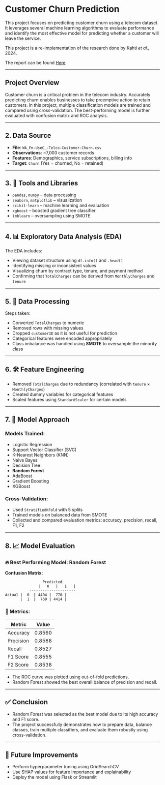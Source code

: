 
# Customer Churn Prediction

This project focuses on predicting customer churn using a telecom dataset. It leverages several machine learning algorithms to evaluate performance and identify the most effective model for predicting whether a customer will leave the service.

This project is a re-implementation of the research done by Kahti _et al.,_ 2024.

The report can be found [Here](https://www.researchgate.net/publication/382334373_An_analysis_on_classification_models_for_customer_churn_prediction)

---

## Project Overview

Customer churn is a critical problem in the telecom industry. Accurately predicting churn enables businesses to take preemptive action to retain customers. In this project, multiple classification models are trained and compared using cross-validation. The best-performing model is further evaluated with confusion matrix and ROC analysis.

---

## 2. Data Source

- **File**: `WA_Fn-UseC_-Telco-Customer-Churn.csv`
- **Observations**: ~7,000 customer records
- **Features**: Demographics, service subscriptions, billing info
- **Target**: `Churn` (Yes = churned, No = retained)

---

## 3. 🧰 Tools and Libraries

- `pandas`, `numpy` – data processing
- `seaborn`, `matplotlib` – visualization
- `scikit-learn` – machine learning and evaluation
- `xgboost` – boosted gradient tree classifier
- `imblearn` – oversampling using SMOTE

---

## 4. 📊 Exploratory Data Analysis (EDA)

The EDA includes:
- Viewing dataset structure using `df.info()` and `.head()`
- Identifying missing or inconsistent values
- Visualizing churn by contract type, tenure, and payment method
- Confirming that `TotalCharges` can be derived from `MonthlyCharges` and `tenure`

---

## 5. 🧹 Data Processing

Steps taken:
- Converted `TotalCharges` to numeric
- Removed rows with missing values
- Dropped `customerID` as it is not useful for prediction
- Categorical features were encoded appropriately
- Class imbalance was handled using **SMOTE** to oversample the minority class

---

## 6. 🛠️ Feature Engineering

- Removed `TotalCharges` due to redundancy (correlated with `tenure` × `MonthlyCharges`)
- Created dummy variables for categorical features
- Scaled features using `StandardScaler` for certain models

---

## 7. 🧠 Model Approach

### Models Trained:
- Logistic Regression
- Support Vector Classifier (SVC)
- K-Nearest Neighbors (KNN)
- Naive Bayes
- Decision Tree
- **Random Forest**
- AdaBoost
- Gradient Boosting
- XGBoost

### Cross-Validation:
- Used `StratifiedKFold` with 5 splits
- Trained models on balanced data from SMOTE
- Collected and compared evaluation metrics: accuracy, precision, recall, F1, F2

---

## 8. 📈 Model Evaluation

### 🔥 Best Performing Model: **Random Forest**

**Confusion Matrix:**
```
                 Predicted
               |   0   |   1   |
           ---------------------
Actual |  0  | 4404 |  770 |
       |  1  |  760 | 4414 |
```

### 🔢 Metrics:
| Metric     | Value    |
|------------|----------|
| Accuracy   | 0.8560   |
| Precision  | 0.8588   |
| Recall     | 0.8527   |
| F1 Score   | 0.8555   |
| F2 Score   | 0.8538   |

- The ROC curve was plotted using out-of-fold predictions.
- Random Forest showed the best overall balance of precision and recall.

---

## ✅ Conclusion

- Random Forest was selected as the best model due to its high accuracy and F1 score.
- The project successfully demonstrates how to prepare data, balance classes, train multiple classifiers, and evaluate them robustly using cross-validation.

---

## 📌 Future Improvements

- Perform hyperparameter tuning using GridSearchCV
- Use SHAP values for feature importance and explainability
- Deploy the model using Flask or Streamlit
